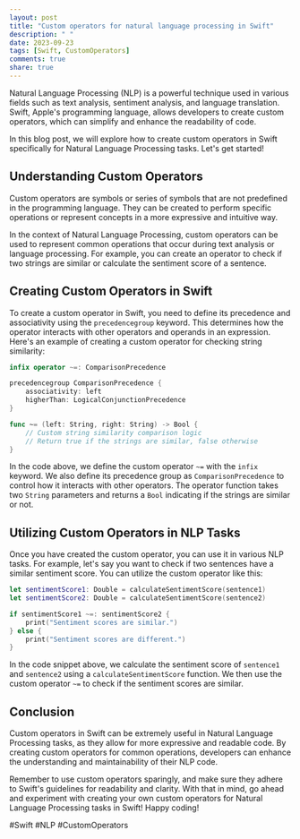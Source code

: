 ```yaml
---
layout: post
title: "Custom operators for natural language processing in Swift"
description: " "
date: 2023-09-23
tags: [Swift, CustomOperators]
comments: true
share: true
---
```


Natural Language Processing (NLP) is a powerful technique used in various fields such as text analysis, sentiment analysis, and language translation. Swift, Apple's programming language, allows developers to create custom operators, which can simplify and enhance the readability of code.

In this blog post, we will explore how to create custom operators in Swift specifically for Natural Language Processing tasks. Let's get started!

## Understanding Custom Operators

Custom operators are symbols or series of symbols that are not predefined in the programming language. They can be created to perform specific operations or represent concepts in a more expressive and intuitive way.

In the context of Natural Language Processing, custom operators can be used to represent common operations that occur during text analysis or language processing. For example, you can create an operator to check if two strings are similar or calculate the sentiment score of a sentence.

## Creating Custom Operators in Swift

To create a custom operator in Swift, you need to define its precedence and associativity using the `precedencegroup` keyword. This determines how the operator interacts with other operators and operands in an expression. Here's an example of creating a custom operator for checking string similarity:

```swift
infix operator ~=: ComparisonPrecedence

precedencegroup ComparisonPrecedence {
    associativity: left
    higherThan: LogicalConjunctionPrecedence
}

func ~= (left: String, right: String) -> Bool {
    // Custom string similarity comparison logic
    // Return true if the strings are similar, false otherwise
}
```

In the code above, we define the custom operator `~=` with the `infix` keyword. We also define its precedence group as `ComparisonPrecedence` to control how it interacts with other operators. The operator function takes two `String` parameters and returns a `Bool` indicating if the strings are similar or not.

## Utilizing Custom Operators in NLP Tasks

Once you have created the custom operator, you can use it in various NLP tasks. For example, let's say you want to check if two sentences have a similar sentiment score. You can utilize the custom operator like this:

```swift
let sentimentScore1: Double = calculateSentimentScore(sentence1)
let sentimentScore2: Double = calculateSentimentScore(sentence2)

if sentimentScore1 ~=: sentimentScore2 {
    print("Sentiment scores are similar.")
} else {
    print("Sentiment scores are different.")
}
```

In the code snippet above, we calculate the sentiment score of `sentence1` and `sentence2` using a `calculateSentimentScore` function. We then use the custom operator `~=` to check if the sentiment scores are similar.

## Conclusion

Custom operators in Swift can be extremely useful in Natural Language Processing tasks, as they allow for more expressive and readable code. By creating custom operators for common operations, developers can enhance the understanding and maintainability of their NLP code.

Remember to use custom operators sparingly, and make sure they adhere to Swift's guidelines for readability and clarity. With that in mind, go ahead and experiment with creating your own custom operators for Natural Language Processing tasks in Swift! Happy coding!

#Swift #NLP #CustomOperators